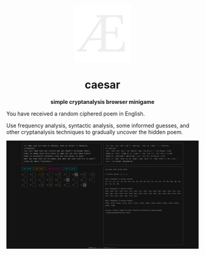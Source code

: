 <p align="center"> <img height="150" src="https://github.com/tronfy/caesar/blob/main/ico/logo-nobg.png"> </p>

<h1 align="center"> caesar </h1>

<p align="center"><strong>
 simple cryptanalysis browser minigame
</strong></p>

You have received a random ciphered poem in English.

Use frequency analysis, syntactic analysis, some informed guesses, and other cryptanalysis techniques to gradually uncover the hidden poem.

<img src="https://raw.githubusercontent.com/tronfy/caesar/main/.github/screenshot.png">
